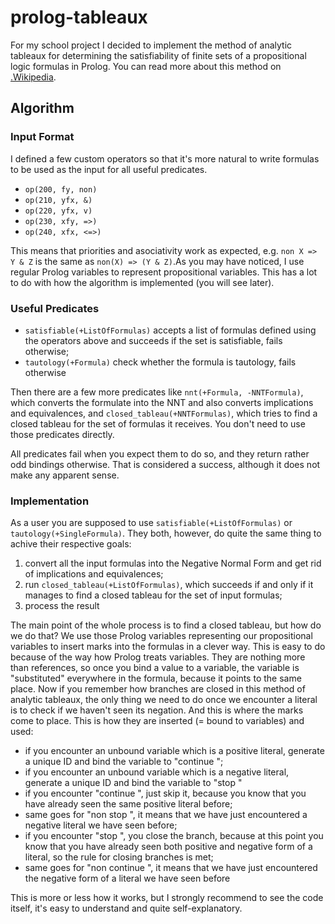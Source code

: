 prolog-tableaux
===============

For my school project I decided to implement the method of analytic tableaux for determining the satisfiability of finite sets of a propositional logic formulas in Prolog. You can read more about this method on [.Wikipedia](http://en.wikipedia.org/wiki/Method_of_analytic_tableaux).

Algorithm
---------

### Input Format

I defined a few custom operators so that it's more natural to write formulas to be used as the input for all useful predicates.

* `op(200, fy, non)`
* `op(210, yfx, &)`
* `op(220, yfx, v)`
* `op(230, xfy, =>)`
* `op(240, xfx, <=>)`

This means that priorities and asociativity work as expected, e.g. `non X => Y & Z` is the same as `non(X) => (Y & Z)`.As you may have noticed, I use regular Prolog variables to represent propositional variables. This has a lot to do with how the algorithm is implemented (you will see later).

### Useful Predicates

* `satisfiable(+ListOfFormulas)` accepts a list of formulas defined using the operators above and succeeds if the set is satisfiable, fails otherwise;
* `tautology(+Formula)` check whether the formula is tautology, fails otherwise

Then there are a few more predicates like `nnt(+Formula, -NNTFormula)`, which converts the formulate into the NNT and also converts implications and equivalences, and `closed_tableau(+NNTFormulas)`, which tries to find a closed tableau for the set of formulas it receives. You don't need to use those predicates directly.

All predicates fail when you expect them to do so, and they return rather odd bindings otherwise. That is considered a success, although it does not make any apparent sense.

### Implementation

As a user you are supposed to use `satisfiable(+ListOfFormulas)` or `tautology(+SingleFormula)`. They both, however, do quite the same thing to achive their respective goals:

1. convert all the input formulas into the Negative Normal Form and get rid of implications and equivalences;
2. run `closed_tableau(+ListOfFormulas)`, which succeeds if and only if it manages to find a closed tableau for the set of input formulas;
3. process the result

The main point of the whole process is to find a closed tableau, but how do we do that? We use those Prolog variables representing our propositional variables to insert marks into the formulas in a clever way. This is easy to do because of the way how Prolog treats variables. They are nothing more than references, so once you bind a value to a variable, the variable is "substituted" everywhere in the formula, because it points to the same place.
Now if you remember how branches are closed in this method of analytic tableaux, the only thing we need to do once we encounter a literal is to check if we haven't seen its negation. And this is where the marks come to place. This is how they are inserted (= bound to variables) and used:

* if you encounter an unbound variable which is a positive literal, generate a unique ID and bind the variable to "continue <ID>";
* if you encounter an unbound variable which is a negative literal, generate a unique ID and bind the variable to "stop <ID>"
* if you encounter "continue <ID>", just skip it, because you know that you have already seen the same positive literal before;
* same goes for "non stop <ID>", it means that we have just encountered a negative literal we have seen before;
* if you encounter "stop <ID>", you close the branch, because at this point you know that you have already seen both positive and negative form of a literal, so the rule for closing branches is met;
* same goes for "non continue <ID>", it means that we have just encountered the negative form of a literal we have seen before

This is more or less how it works, but I strongly recommend to see the code itself, it's easy to understand and quite self-explanatory.
